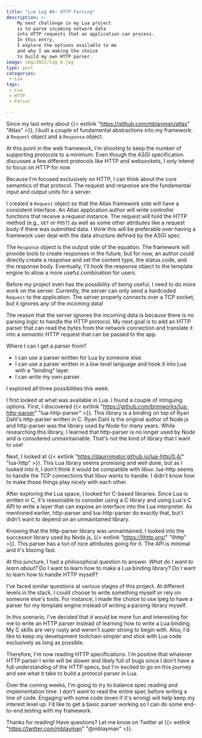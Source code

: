 ```yaml
---
title: "Lua Log #8: HTTP Parsing"
description: >-
    My next challenge in my Lua project
    is to parse incoming network data
    into HTTP requests that an application can process.
    In this entry,
    I explore the options available to me
    and why I am making the choice
    to build my own HTTP parser.
image: img/2022/log-8.jpg
type: post
categories:
 - Lua
tags:
 - Lua
 - HTTP
 - Parser

---
```


Since my last entry about
{{< extlink "https://github.com/mblayman/atlas" "Atlas" >}},
I built a couple of fundamental abstractions
into my framework: a `Request` object and a `Response` object.

At this point in the web framework,
I'm shooting to keep the number of supporting protocols
to a minimum.
Even though the ASGI specification discusses a few different protocols
like HTTP and websockets,
I only intend to focus on HTTP for now.

Because I'm focused exclusively
on HTTP,
I can think about the core semantics
of that protocol.
The request and response are the fundamental
input and output units
for a server.

I created a `Request` object
so that the Atlas framework side will have a consistent interface.
An Atlas application author will write controller functions
that receive a request instance.
The request will hold the HTTP method
(e.g., `GET` or `POST`)
as well as some other attributes
like a request body
if there was submitted data.
I think this will be preferable
over having a framework user deal
with the data structure defined
by the ASGI spec.

The `Response` object is the output side of the equation.
The framework will provide tools to create responses
in the future,
but for now,
an author could directly create a response
and set the content type,
the status code,
and the response body.
Eventually,
I'll hook the response object
to the template engine
to allow a more useful combination
for users.

Before my project even has the possibility
of being useful,
I need to do more work
on the server.
Currently,
the server can only send a hardcoded `Request`
to the application.
The server properly connects
over a TCP socket,
but it ignores any of the incoming data!

The reason that the server ignores the incoming data is
because there is no parsing logic
to handle the HTTP protocol.
My next goal is to add an HTTP parser
that can read the bytes
from the network connection
and translate it into a semantic HTTP request
that can be passed to the app.

Where I can I get a parser from?

* I can use a parser written for Lua by someone else.
* I can use a parser written in a low level language
    and hook it into Lua
    with a "binding" layer.
* I can write my own parser.

I explored all three possibilities this week.

I first looked at what was available in Lua.
I found a couple of intriguing options.
First,
I discovered
{{< extlink "https://github.com/brimworks/lua-http-parser" "lua-http-parser" >}}.
This library is a binding on top of Ryan Dahl's http-parser written in C.
Ryan Dahl is the original author of Node.js
and http-parser was the library used
by Node
for many years.
While researching this library,
I learned that http-parser is no longer used
by Node
and is considered unmaintainable.
That's not the kind of library
that I want to use!

Next,
I looked at
{{< extlink "https://daurnimator.github.io/lua-http/0.4/" "lua-http" >}}.
This Lua library seems promising and well done,
but as I looked into it,
I don't think it would be compatible
with libuv.
lua-http seems to handle the TCP connections
that libuv wants to handle.
I didn't know how to make those things play nicely
with each other.

After exploring the Lua space,
I looked for C-based libraries.
Since Lua is written in C,
it's reasonable to consider using a C library
and using Lua's C API to write a layer
that can expose an interface
into the Lua interpreter.
As mentioned earlier,
http-parser and lua-http-parser do exactly that,
but I didn't want to depend
on an unmaintained library.

Knowing that the http-parser library was unmaintained,
I looked into the successor library
used by Node.js,
{{< extlink "https://llhttp.org/" "llhttp" >}}.
This parser has a ton of nice attributes going for it.
The API is minimal
and it's blazing fast.

At this juncture,
I had a philosophical question to answer.
*What do I want to learn about?*
Do I want to learn how to make a Lua binding library?
Do I want to learn how to handle HTTP myself?

I've faced similar questions
at various stages
of this project.
At different levels in the stack,
I could choose to write something myself
or rely on someone else's tools.
For instance, I made the choice
to use lpeg
to have a parser
for my template engine
instead of writing a parsing library myself.

In this scenario,
I've decided that it would be more fun and interesting
for me to write an HTTP parser
instead of learning how to write a Lua binding.
My C skills are very rusty
and weren't super strong to begin with.
Also,
I'd like to keep my development toolchain simpler
and stick with Lua code exclusively
as long as possible.

Therefore,
I'm now reading HTTP specifications.
I'm positive that whatever HTTP parser I write will be slower
and likely full of bugs
since I don't have a full understanding
of the HTTP specs,
but I'm excited to go on this journey
and see what it take to build a protocol parser
in Lua.

Over the coming weeks,
I'm going to try to balance spec reading
and implementation time.
I don't want to read the entire spec
before writing a line of code.
Engaging with some code
(even if it's wrong)
will help keep my interest level up.
I'd like to get a basic parser working
so I can do some end-to-end testing
with my framework.

Thanks for reading!
Have questions?
Let me know on Twitter at
{{< extlink "https://twitter.com/mblayman" "@mblayman" >}}.
